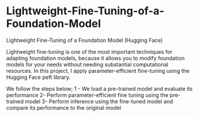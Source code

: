 # Lightweight-Fine-Tuning-of-a-Foundation-Model
Lightweight Fine-Tuning of a Foundation Model (Hugging Face)

Lightweight fine-tuning is one of the most important techniques for adapting foundation models, because it allows you to modify foundation models for your needs without needing substantial computational resources.
In this project, I apply parameter-efficient fine-tuning using the Hugging Face peft library.

We follow the steps below;
1 - We load a pre-trained model and evaluate its performance
2- Perform parameter-efficient fine tuning using the pre-trained model
3- Perform inference using the fine-tuned model and compare its performance to the original model
